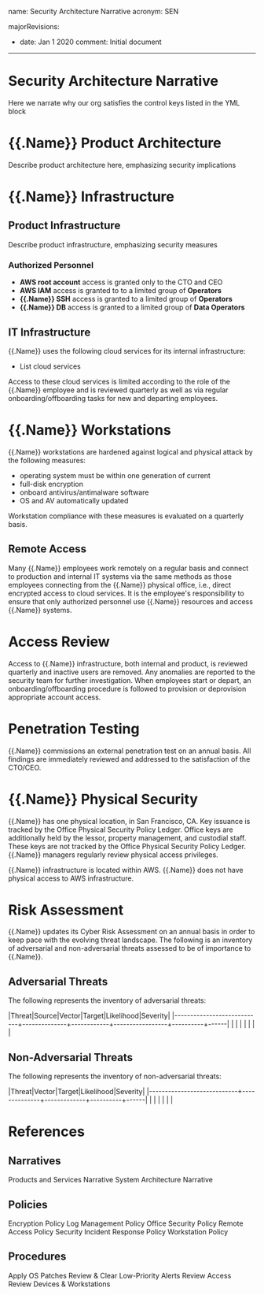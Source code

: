 name: Security Architecture Narrative
acronym: SEN
<!-- satisfies:
  TSC:
    - CC6.6
    - CC6.7
    - CC7.1
    - CC7.2 -->
majorRevisions:
  - date: Jan 1 2020
    comment: Initial document
---

# Security Architecture Narrative

Here we narrate why our org satisfies the control keys listed in the YML block

# {{.Name}} Product Architecture

Describe product architecture here, emphasizing security implications

# {{.Name}} Infrastructure

## Product Infrastructure

Describe product infrastructure, emphasizing security measures

### Authorized Personnel

- **AWS root account** access is granted only to the CTO and CEO
- **AWS IAM** access is granted to to a limited group of **Operators**
- **{{.Name}} SSH** access is granted to a limited group of **Operators**
- **{{.Name}} DB** access is granted to a limited group of **Data Operators**

## IT Infrastructure

{{.Name}} uses the following cloud services for its internal infrastructure:

- List cloud services

Access to these cloud services is limited according to the role of the {{.Name}} employee and is reviewed quarterly as well as via regular onboarding/offboarding tasks for new and departing employees.

# {{.Name}} Workstations

{{.Name}} workstations are hardened against logical and physical attack by the following measures:

- operating system must be within one generation of current
- full-disk encryption
- onboard antivirus/antimalware software
- OS and AV automatically updated

Workstation compliance with these measures is evaluated on a quarterly basis.

## Remote Access

Many {{.Name}} employees work remotely on a regular basis and connect to production and internal IT systems via the same methods as those employees connecting from the {{.Name}} physical office, i.e., direct encrypted access to cloud services. It is the employee's responsibility to ensure that only authorized personnel use {{.Name}} resources and access {{.Name}} systems.

# Access Review

Access to {{.Name}} infrastructure, both internal and product, is reviewed quarterly and inactive users are removed. Any anomalies are reported to the security team for further investigation. When employees start or depart, an onboarding/offboarding procedure is followed to provision or deprovision appropriate account access.

# Penetration Testing

{{.Name}} commissions an external penetration test on an annual basis. All findings are immediately reviewed and addressed to the satisfaction of the CTO/CEO.

# {{.Name}} Physical Security

{{.Name}} has one physical location, in San Francisco, CA. Key issuance is tracked by the Office Physical Security Policy Ledger. Office keys are additionally held by the lessor, property management, and custodial staff. These keys are not tracked by the Office Physical Security Policy Ledger. {{.Name}} managers regularly review physical access privileges.

{{.Name}} infrastructure is located within AWS. {{.Name}} does not have physical access to AWS infrastructure.

# Risk Assessment

{{.Name}} updates its Cyber Risk Assessment on an annual basis in order to keep pace with the evolving threat landscape. The following is an inventory of adversarial and non-adversarial threats assessed to be of importance to {{.Name}}.

## Adversarial Threats

The following represents the inventory of adversarial threats:

|Threat|Source|Vector|Target|Likelihood|Severity|
|----------------------------+--------------+------------+-----------------+----------+------|
| | | | | | |

## Non-Adversarial Threats

The following represents the inventory of non-adversarial threats:

|Threat|Vector|Target|Likelihood|Severity|
|----------------------------+--------------+-------------+----------+------|
| | | | | |

# References

## Narratives

Products and Services Narrative
System Architecture Narrative

## Policies

Encryption Policy
Log Management Policy
Office Security Policy
Remote Access Policy
Security Incident Response Policy
Workstation Policy

## Procedures

Apply OS Patches
Review & Clear Low-Priority Alerts
Review Access
Review Devices & Workstations
